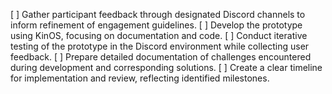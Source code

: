 [ ] Gather participant feedback through designated Discord channels to inform refinement of engagement guidelines.
[ ] Develop the prototype using KinOS, focusing on documentation and code.
[ ] Conduct iterative testing of the prototype in the Discord environment while collecting user feedback.
[ ] Prepare detailed documentation of challenges encountered during development and corresponding solutions.
[ ] Create a clear timeline for implementation and review, reflecting identified milestones.